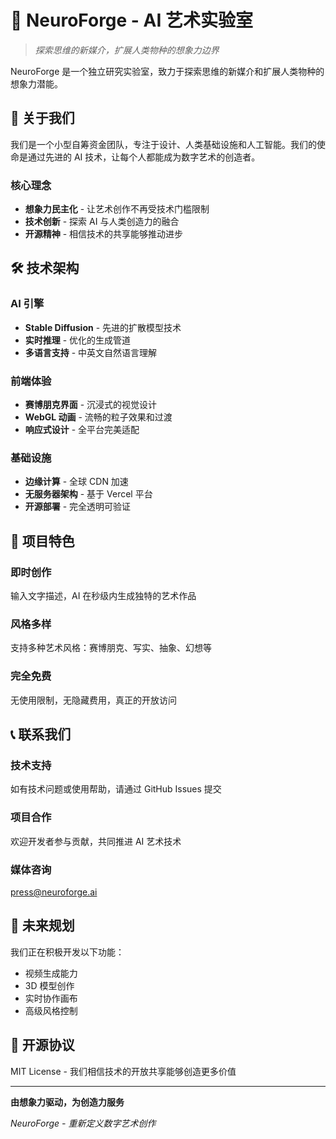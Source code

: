 # 🧠 NeuroForge - AI 艺术实验室

> *探索思维的新媒介，扩展人类物种的想象力边界*

NeuroForge 是一个独立研究实验室，致力于探索思维的新媒介和扩展人类物种的想象力潜能。

## 🌟 关于我们

我们是一个小型自筹资金团队，专注于设计、人类基础设施和人工智能。我们的使命是通过先进的 AI 技术，让每个人都能成为数字艺术的创造者。

### 核心理念
- **想象力民主化** - 让艺术创作不再受技术门槛限制
- **技术创新** - 探索 AI 与人类创造力的融合
- **开源精神** - 相信技术的共享能够推动进步

## 🛠️ 技术架构

### AI 引擎
- **Stable Diffusion** - 先进的扩散模型技术
- **实时推理** - 优化的生成管道
- **多语言支持** - 中英文自然语言理解

### 前端体验
- **赛博朋克界面** - 沉浸式的视觉设计
- **WebGL 动画** - 流畅的粒子效果和过渡
- **响应式设计** - 全平台完美适配

### 基础设施
- **边缘计算** - 全球 CDN 加速
- **无服务器架构** - 基于 Vercel 平台
- **开源部署** - 完全透明可验证

## 🎯 项目特色

### 即时创作
输入文字描述，AI 在秒级内生成独特的艺术作品

### 风格多样
支持多种艺术风格：赛博朋克、写实、抽象、幻想等

### 完全免费
无使用限制，无隐藏费用，真正的开放访问

## 📞 联系我们

### 技术支持
如有技术问题或使用帮助，请通过 GitHub Issues 提交

### 项目合作
欢迎开发者参与贡献，共同推进 AI 艺术技术

### 媒体咨询
press@neuroforge.ai

## 🔮 未来规划

我们正在积极开发以下功能：
- 视频生成能力
- 3D 模型创作
- 实时协作画布
- 高级风格控制

## 📄 开源协议

MIT License - 我们相信技术的开放共享能够创造更多价值

---

**由想象力驱动，为创造力服务**

*NeuroForge - 重新定义数字艺术创作*
